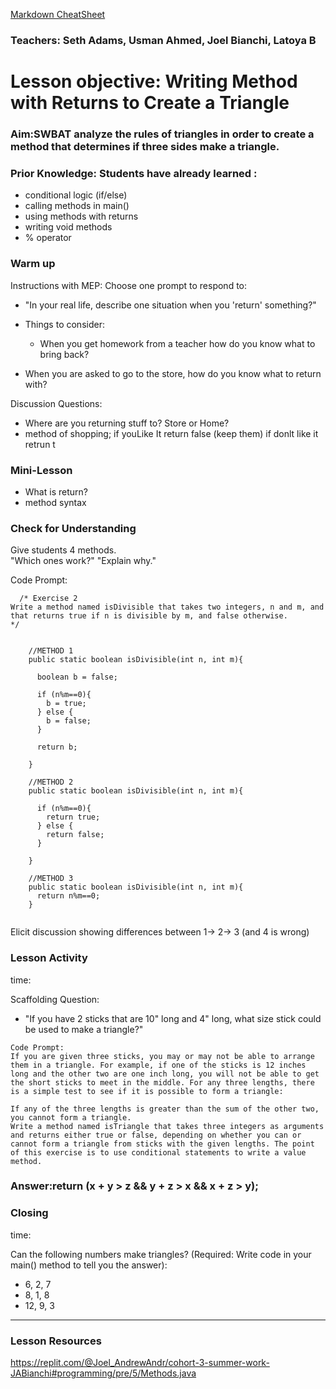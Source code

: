 [Markdown CheatSheet](https://replit.com/talk/learn/A-Quick-Guide-to-Replit-Talk-Markdown/7448)
### Teachers: Seth Adams, Usman Ahmed, Joel Bianchi, Latoya B

# Lesson objective: Writing Method with Returns to Create a Triangle

### Aim:SWBAT analyze the rules of triangles in order to create a method that determines if three sides make a triangle. 

### Prior Knowledge: Students have already learned :
* conditional logic (if/else)
* calling methods in main()
* using methods with returns
* writing void methods
* % operator

### Warm up
Instructions with MEP:  Choose one prompt to respond to:
* "In your real life, describe one situation when you 'return' something?"
  
* Things to consider:
  * When you get homework from a teacher how do you know what to bring back?

* When you are asked to go to the store, how do you know what to return with?



Discussion Questions:
* Where are you returning stuff to? Store or Home?
* method of shopping; if youLike It return false (keep them) if donlt like it retrun t

### Mini-Lesson
* What is return?
* method syntax

### Check for Understanding

Give students 4 methods.  
"Which ones work?"
"Explain why."

Code Prompt:
```
  /* Exercise 2  
Write a method named isDivisible that takes two integers, n and m, and that returns true if n is divisible by m, and false otherwise.
*/


    //METHOD 1
    public static boolean isDivisible(int n, int m){

      boolean b = false;
      
      if (n%m==0){
        b = true;
      } else {
        b = false;
      }

      return b;

    }

    //METHOD 2
    public static boolean isDivisible(int n, int m){
 
      if (n%m==0){
        return true;
      } else {
        return false;
      }

    }

    //METHOD 3
    public static boolean isDivisible(int n, int m){
      return n%m==0;
    }
    
```

Elicit discussion showing differences between 1-> 2-> 3 (and 4 is wrong) 


### Lesson Activity
time:

Scaffolding Question:
* "If you have 2 sticks that are 10" long and 4" long, what size stick could be used to make a triangle?"

```
Code Prompt:
If you are given three sticks, you may or may not be able to arrange them in a triangle. For example, if one of the sticks is 12 inches long and the other two are one inch long, you will not be able to get the short sticks to meet in the middle. For any three lengths, there is a simple test to see if it is possible to form a triangle:

If any of the three lengths is greater than the sum of the other two, you cannot form a triangle.
Write a method named isTriangle that takes three integers as arguments and returns either true or false, depending on whether you can or cannot form a triangle from sticks with the given lengths. The point of this exercise is to use conditional statements to write a value method.
```


### Answer:return (x + y > z && y + z > x && x + z > y);


### Closing
time:

Can the following numbers make triangles?
(Required: Write code in your main() method to tell you the answer):
* 6, 2, 7
* 8, 1, 8
* 12, 9, 3

---

### Lesson Resources
https://replit.com/@Joel_AndrewAndr/cohort-3-summer-work-JABianchi#programming/pre/5/Methods.java